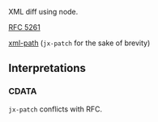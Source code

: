 XML diff using node.

[RFC 5261](https://tools.ietf.org/html/rfc5261)

[xml-path](https://github.com/dnault/xml-patch) (`jx-patch` for the sake of brevity)


## Interpretations


### CDATA

`jx-patch` conflicts with RFC.
